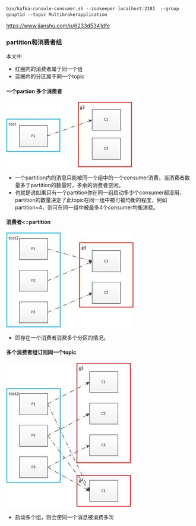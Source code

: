 ```
bin/kafka-console-consumer.sh --zookeeper localhost:2181  --group gouptid --topic Multibrokerapplication
```

https://www.jianshu.com/p/6233d5341dfe

### partition和消费者组
本文中
* 红圈内的消费者属于同一个组
* 蓝圈内的分区属于同一个topic

#### 一个partion 多个消费者

![](../../source/1p2c.jpg)

* 一个partition内的消息只能被同一个组中的一个consumer消费。当消费者数量多于partition的数量时，多余的消费者空闲。
* 也就是说如果只有一个partition你在同一组启动多少个consumer都没用，partition的数量决定了此topic在同一组中被可被均衡的程度，例如partition=4，则可在同一组中被最多4个consumer均衡消费。


#### 消费者<=partition
![](../../source/c_less_p.jpg)

* 即存在一个消费者消费多个分区的情况。


#### 多个消费者组订阅同一个topic

![](../../source/mcmp.jpg)

* 启动多个组，则会使同一个消息被消费多次
